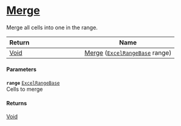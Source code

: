 # [Merge](./ExcelHelper--Merge.md)

Merge all cells into one in the range.

| <span>Return&nbsp;&nbsp;&nbsp;&nbsp;&nbsp;&nbsp;&nbsp;&nbsp;&nbsp;&nbsp;&nbsp;&nbsp;&nbsp;&nbsp;&nbsp;&nbsp;&nbsp;&nbsp;&nbsp;&nbsp;&nbsp;&nbsp;&nbsp;&nbsp;&nbsp;&nbsp;&nbsp;&nbsp;&nbsp;&nbsp;</span> | Name | 
| --- | --- | 
| [Void](https://docs.microsoft.com/en-us/dotnet/api/System.Void) | [Merge](./ExcelHelper--Merge.md) ([`ExcelRangeBase`](./ExcelHelper--Merge.md) range) | 


#### Parameters
**`range`**  [`ExcelRangeBase`](./ExcelHelper--Merge.md)<br>Cells to merge
#### Returns
[Void](https://docs.microsoft.com/en-us/dotnet/api/System.Void)<br>
